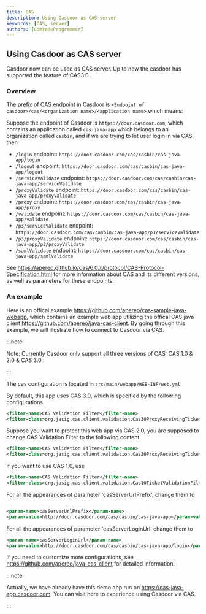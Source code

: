 ```yaml
---
title: CAS
description: Using Casdoor as CAS server
keywords: [CAS, server]
authors: [ComradeProgrammer]
---
```


## Using Casdoor as CAS server

Casdoor now can be used as CAS server. Up to now the casdoor has supported the feature of CAS3.0 .

### Overview

The prefix of CAS endpoint in Casdoor is `<Endpoint of casdoor>/cas/<organization name>/<application name>`,which means:

Suppose the endpoint of Casdoor is `https://door.casdoor.com`, which contains an application called `cas-java-app` which belongs to an organization called `casbin`, and if we are trying to let user login in via CAS, then
- `/login` endpoint: `https://door.casdoor.com/cas/casbin/cas-java-app/login`
- `/logout` endpoint: `https://door.casdoor.com/cas/casbin/cas-java-app/logout`
- `/serviceValidate` endpoint: `https://door.casdoor.com/cas/casbin/cas-java-app/serviceValidate`
- `/proxyValidate` endpoint: `https://door.casdoor.com/cas/casbin/cas-java-app/proxyValidate`
- `/proxy` endpoint: `https://door.casdoor.com/cas/casbin/cas-java-app/proxy`
- `/validate` endpoint: `https://door.casdoor.com/cas/casbin/cas-java-app/validate`
- `/p3/serviceValidate` endpoint: `https://door.casdoor.com/cas/casbin/cas-java-app/p3/serviceValidate`
- `/p3/proxyValidate` endpoint: `https://door.casdoor.com/cas/casbin/cas-java-app/p3/proxyValidate`
- `/samlValidate` endpoint: `https://door.casdoor.com/cas/casbin/cas-java-app/samlValidate`

See <https://apereo.github.io/cas/6.0.x/protocol/CAS-Protocol-Specification.html> for more information about CAS and its different versions, as well as parameters for these endpoints.

### An example

Here is an offical example <https://github.com/apereo/cas-sample-java-webapp>, which contains an example web app utilizing the offical CAS java client <https://github.com/apereo/java-cas-client>. By going through this example, we will illustrate how to connect to Casdoor via CAS.


:::note

Note: Currently Casdoor only support all three versions of CAS: CAS 1.0 & 2.0 & CAS 3.0 .

:::

The cas configuration is located in `src/main/webapp/WEB-INF/web.yml`.

By default, this app uses CAS 3.0, which is specified by the following configurations.
```xml
<filter-name>CAS Validation Filter</filter-name>
<filter-class>org.jasig.cas.client.validation.Cas30ProxyReceivingTicketValidationFilter</filter-class>
```


Suppose you want to protect this web app via CAS 2.0, you are supposed to change CAS Validation Filter to the following content.
```xml
<filter-name>CAS Validation Filter</filter-name>
<filter-class>org.jasig.cas.client.validation.Cas20ProxyReceivingTicketValidationFilter</filter-class>
```


If you want to use CAS 1.0, use
```xml
<filter-name>CAS Validation Filter</filter-name>
<filter-class>org.jasig.cas.client.validation.Cas10TicketValidationFilter</filter-class>
```

For all the appearances of parameter 'casServerUrlPrefix', change them to
```xml

<param-name>casServerUrlPrefix</param-name>
<param-value>http://door.casdoor.com/cas/casbin/cas-java-app</param-value>

```

For all the appearances of parameter 'casServerLoginUrl' change them to
```xml
<param-name>casServerLoginUrl</param-name>
<param-value>http://door.casdoor.com/cas/casbin/cas-java-app/login</param-value>
```

If you need to customize more configurations, see <https://github.com/apereo/java-cas-client> for detailed information. 

:::note

Actually, we have already have this demo app run on <https://cas-java-app.casdoor.com>. You can visit here to experience using Casdoor via CAS.

:::